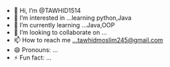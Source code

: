 - 👋 Hi, I’m @TAWHID1514
- 👀 I’m interested in ...learning python,Java
- 🌱 I’m currently learning ...Java,OOP
- 💞️ I’m looking to collaborate on ...
- 📫 How to reach me ...tawhidmoslim245@gmail.com
- 😄 Pronouns: ...
- ⚡ Fun fact: ...

<!---
TAWHID1514/TAWHID1514 is a ✨ special ✨ repository because its `README.md` (this file) appears on your GitHub profile.
You can click the Preview link to take a look at your changes.
--->
